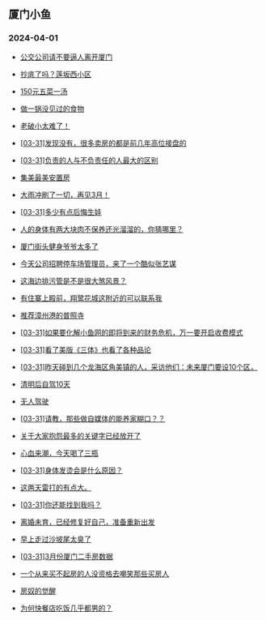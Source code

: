 ## 厦门小鱼 
### 2024-04-01

+ [公交公司请不要逼人离开厦门](http://bbs.xmfish.com/read-htm-tid-18168679.html)

+ [抄底了吗？莲坂西小区](http://bbs.xmfish.com/read-htm-tid-18168716.html)

+ [150元五菜一汤](http://bbs.xmfish.com/read-htm-tid-18168723.html)

+ [做一锅没见过的食物](http://bbs.xmfish.com/read-htm-tid-18168586.html)

+ [老破小太难了！](http://bbs.xmfish.com/read-htm-tid-18168761.html)

+ [[03-31]发现没有，很多卖房的都是前几年高位接盘的](http://bbs.xmfish.com/read-htm-tid-18168809.html)

+ [[03-31]负责的人与不负责任的人最大的区别](http://bbs.xmfish.com/read-htm-tid-18168553.html)

+ [集美最美安置房](http://bbs.xmfish.com/read-htm-tid-18168710.html)

+ [大雨冲刷了一切，再见3月！](http://bbs.xmfish.com/read-htm-tid-18168741.html)

+ [[03-31]多少有点后悔生娃](http://bbs.xmfish.com/read-htm-tid-18168779.html)

+ [人的身体有两大块肉不保养还光溜溜的，你猜哪里？](http://bbs.xmfish.com/read-htm-tid-18168565.html)

+ [厦门街头健身爷爷太多了](http://bbs.xmfish.com/read-htm-tid-18168824.html)

+ [今天公司招聘停车场管理员，来了一个酷似张艺谋](http://bbs.xmfish.com/read-htm-tid-18168807.html)

+ [这海边排污管是不是很大煞风景？](http://bbs.xmfish.com/read-htm-tid-18168901.html)

+ [有住寨上殿前，翔鹭花城这附近的可以联系我](http://bbs.xmfish.com/read-htm-tid-18168808.html)

+ [推荐漳州港的普照寺](http://bbs.xmfish.com/read-htm-tid-18168906.html)

+ [[03-31]如果要化解小鱼网的即将到来的财务危机，万一要开启收费模式](http://bbs.xmfish.com/read-htm-tid-18168712.html)

+ [[03-31]看了美版《三体》也看了各种品论](http://bbs.xmfish.com/read-htm-tid-18168790.html)

+ [[03-31]昨天碰到几个龙海区角美镇的人，采访他们：未来厦门要设10个区，](http://bbs.xmfish.com/read-htm-tid-18168892.html)

+ [清明后自驾10天](http://bbs.xmfish.com/read-htm-tid-18168854.html)

+ [无人驾驶](http://bbs.xmfish.com/read-htm-tid-18168846.html)

+ [[03-31]请教，那些做自媒体的能养家糊口？？](http://bbs.xmfish.com/read-htm-tid-18168955.html)

+ [关于大家抱怨最多的关键字已经放开了](http://bbs.xmfish.com/read-htm-tid-18169016.html)

+ [心血来潮，今天喝了三瓶](http://bbs.xmfish.com/read-htm-tid-18168975.html)

+ [[03-31]身体发烫会是什么原因？](http://bbs.xmfish.com/read-htm-tid-18168870.html)

+ [这两天雷打的有点大。](http://bbs.xmfish.com/read-htm-tid-18168939.html)

+ [[03-31]你还能找到我吗？](http://bbs.xmfish.com/read-htm-tid-18168919.html)

+ [离婚未育，已经修复好自己，准备重新出发](http://bbs.xmfish.com/read-htm-tid-18169023.html)

+ [早上走过沙坡尾太臭了](http://bbs.xmfish.com/read-htm-tid-18169047.html)

+ [[03-31]3月份厦门二手房数据](http://bbs.xmfish.com/read-htm-tid-18169006.html)

+ [一个从来买不起房的人没资格去嘲笑那些买房人](http://bbs.xmfish.com/read-htm-tid-18169134.html)

+ [房奴的觉醒](http://bbs.xmfish.com/read-htm-tid-18169258.html)

+ [为何快餐店吃饭几乎都男的？](http://bbs.xmfish.com/read-htm-tid-18169219.html)


